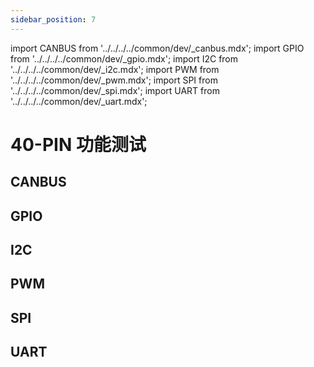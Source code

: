 ```yaml
---
sidebar_position: 7
---
```


import CANBUS from '../../../../common/dev/\_canbus.mdx';
import GPIO from '../../../../common/dev/\_gpio.mdx';
import I2C from '../../../../common/dev/\_i2c.mdx';
import PWM from '../../../../common/dev/\_pwm.mdx';
import SPI from '../../../../common/dev/\_spi.mdx';
import UART from '../../../../common/dev/\_uart.mdx';

# 40-PIN 功能测试

## CANBUS

<CANBUS />

## GPIO

<GPIO product_name="Radxa ROCK 5A" model="rock-5a" gpio_pin="3" gpio_connection="/img/rock5c/led_connection.webp" />

## I2C

<I2C product_name="Radxa ROCK 5A" model="rock-5a" i2c_overlay_name="I2C8-M2" sda_pin="PIN_3" scl_pin="PIN_5" i2c_connection="/img/rock5a/rock-5a-i2c-connection.webp" />

## PWM

<PWM product_name="Radxa ROCK 5A" model="rock-5a" pwm_name="PWM0_M2" pwm_pin="23" pwm_connection="/img/rock5c/pwm_connection.webp" />

## SPI

<SPI product_name="Radxa ROCK 5A" model="rock-5a" spi_overlay_name="spidev on SPI0-M2 over CS0" spidev="/dev/spidev0.0" spi_mosi="29" spi_miso="31" spi_connection="/img/rock5c/spi_connection.webp" />

## UART

<UART product_name="Radxa ROCK 5A" model="rock-5a" uart1_name="UART4-M2" uart_dev1="ttyS4" tx1_pin="PIN_7" rx1_pin="PIN_29" uart2_name="UART6-M1" uart_dev2="ttyS6" tx2_pin="PIN_19" rx2_pin="PIN_21" uart_connection="/img/rock5a/rock5a-uart-loop.webp" two_uart_connection="/img/rock5a/rock5a-two-uart-connection.webp" />
